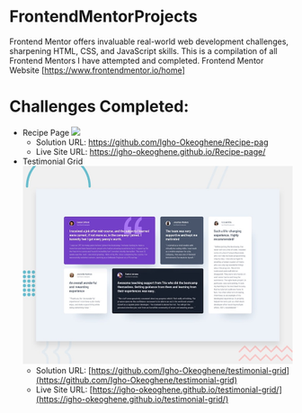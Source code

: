 # FrontendMentorProjects
Frontend Mentor offers invaluable real-world web development challenges, sharpening HTML, CSS, and JavaScript skills.
This is a compilation of all Frontend Mentors I have attempted and completed. 
Frontend Mentor Website [https://www.frontendmentor.io/home]

# Challenges Completed:
- Recipe Page
  ![](./design/recipe.jpg)
  - Solution URL: https://github.com/Igho-Okeoghene/Recipe-pag
  - Live Site URL: https://igho-okeoghene.github.io/Recipe-page/
- Testimonial Grid
   ![](./testimonial.jpg)
  - Solution URL: [https://github.com/Igho-Okeoghene/testimonial-grid](https://github.com/Igho-Okeoghene/testimonial-grid)
  - Live Site URL: [https://igho-okeoghene.github.io/testimonial-grid/](https://igho-okeoghene.github.io/testimonial-grid/)
